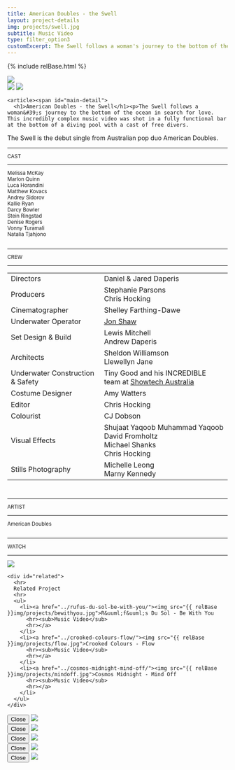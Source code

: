 ```yaml
---
title: American Doubles - the Swell
layout: project-details
img: projects/swell.jpg
subtitle: Music Video
type: filter_option3
customExcerpt: The Swell follows a woman's journey to the bottom of the ocean in search for love. This incredibly complex music video was shot in a fully functional bar at the bottom of a diving pool with a cast of free divers.
---
```

{% include relBase.html %}
<div id="heroImage">
        <img src="{{ relBase }}img/gallery/swell3.jpg"></div>
 <section id="details">
<div id="gallery">
        <img src="{{ relBase }}img/gallery/swell1.jpg" id="img2" data-hystmodal="#myModal2">
        <img src="{{ relBase }}img/gallery/swell2.jpg" id="img3" data-hystmodal="#myModal3">
      </div>
    </div>


    <article><span id="main-detail">
      <h1>American Doubles - the Swell</h1><p>The Swell follows a woman&#39;s journey to the bottom of the ocean in search for love. This incredibly complex music video was shot in a fully functional bar at the bottom of a diving pool with a cast of free divers.
</p><p>
        The Swell is the debut single from Australian pop duo American Doubles.</p>
         </span>
      <sub>
        <hr>CAST
        <hr>
        Melissa McKay<br>
Marlon Quinn<br>
Luca Horandini<br>
Matthew Kovacs<br>
Andrey Sidorov<br>
Kallie Ryan<br>
Darcy Bowler<br>
Stein Ringstad<br>
Denise Rogers<br>
Vonny Turamali<br>
Natalia Tjahjono<br>
        <br>
        <hr>CREW
        <hr><table><tr><td>
        Directors</td><td> Daniel & Jared Daperis</td></tr><tr><td>
        Producers</td><td>Stephanie Parsons <br> Chris Hocking</td></tr><tr><td>
        Cinematographer</td><td>Shelley Farthing-Dawe</td></tr><tr><td>
        Underwater Operator</td><td><a href="http://ginclearfilm.com/" rel="noopener noreferrer" target="_blank">Jon Shaw</a></td></tr><tr><td>
        Set Design & Build</td><td>Lewis Mitchell <br> Andrew Daperis</td></tr><tr><td>
        Architects</td><td>Sheldon Williamson <br> Llewellyn Jane</td></tr><tr><td>
        Underwater Construction & Safety</td><td>Tiny Good and his INCREDIBLE team at <a href="http://www.showtechaustralia.com.au/" rel="noopener noreferrer" target="_blank">Showtech Australia</a></td></tr><tr><td>
        Costume Designer</td><td>Amy Watters</td></tr><tr><td>
        Editor</td><td>Chris Hocking</td></tr><tr><td>
        Colourist</td><td>CJ Dobson</td></tr><tr><td>
        Visual Effects</td><td>Shujaat Yaqoob Muhammad Yaqoob<br> David Fromholtz<br> Michael Shanks <br> Chris Hocking</td></tr><tr><td>
        Stills Photography</td><td>Michelle Leong <br> Marny Kennedy</td></tr>
       </table><br>
        <hr>ARTIST
        <hr>
        American Doubles<br><br>
        <hr>WATCH
        <hr>
        <a href="https://www.youtube.com/watch?v=BobK7ZC3afE" target="_blank"><img src="{{ relBase }}img/social/youtube.svg" class="youtube"></a>
      </sub>
    </article>

    <div id="related">
      <hr>
      Related Project
      <hr>
      <ul>
        <li><a href="../rufus-du-sol-be-with-you/"><img src="{{ relBase }}img/projects/bewithyou.jpg">R&uuml;f&uuml;s Du Sol - Be With You
          <hr><sub>Music Video</sub>
          <hr></a>
        </li>
        <li><a href="../crooked-colours-flow/"><img src="{{ relBase }}img/projects/flow.jpg">Crooked Colours - Flow
          <hr><sub>Music Video</sub>
          <hr></a>
        </li>
        <li><a href="../cosmos-midnight-mind-off/"><img src="{{ relBase }}img/projects/mindoff.jpg">Cosmos Midnight - Mind Off
          <hr><sub>Music Video</sub>
          <hr></a>
        </li>
      </ul>
    </div>
  </section>

<div class="hystmodal" id="myModal2" aria-hidden="true">
    <div class="hystmodal__wrap">
        <div class="hystmodal__window" role="dialog" aria-modal="true">
            <button data-hystclose class="hystmodal__close">Close</button>
            <!-- You modal HTML markup -->
        <img src="{{ relBase }}img/gallery/WeirdTimes_002.jpg" id="img2">
        </div>
    </div>
</div>

<div class="hystmodal" id="myModal3" aria-hidden="true">
    <div class="hystmodal__wrap">
        <div class="hystmodal__window" role="dialog" aria-modal="true">
            <button data-hystclose class="hystmodal__close">Close</button>
            <!-- You modal HTML markup -->
        <img src="{{ relBase }}img/gallery/WeirdTimes_003.jpg" id="img3">
        </div>
    </div>
</div>
<div class="hystmodal" id="myModal4" aria-hidden="true">
    <div class="hystmodal__wrap">
        <div class="hystmodal__window" role="dialog" aria-modal="true">
            <button data-hystclose class="hystmodal__close">Close</button>
            <!-- You modal HTML markup -->
        <img src="{{ relBase }}img/gallery/WeirdTimes_004.jpg" id="img4">
        </div>
    </div>
</div>
<div class="hystmodal" id="myModal5" aria-hidden="true">
    <div class="hystmodal__wrap">
        <div class="hystmodal__window" role="dialog" aria-modal="true">
            <button data-hystclose class="hystmodal__close">Close</button>
            <!-- You modal HTML markup -->
        <img src="{{ relBase }}img/gallery/WeirdTimes_005.jpg" id="img5">
        </div>
    </div>
</div>
<div class="hystmodal" id="myModal6" aria-hidden="true">
    <div class="hystmodal__wrap">
        <div class="hystmodal__window" role="dialog" aria-modal="true">
            <button data-hystclose class="hystmodal__close">Close</button>
            <!-- You modal HTML markup -->
        <img src="{{ relBase }}img/gallery/WeirdTimes_006.jpg" id="img6">
        </div>
    </div>
</div>

  <div id="gradient"></div>
  